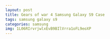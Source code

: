 ```yaml
---
layout: post
title: Gears of war 4 Samsung Galaxy S9 Case
tags: samsung galaxy s9
categories: samsung
img: 1L06RIrvrjwlxEvB9BIlVrra1oFL9eoXP
---
```

